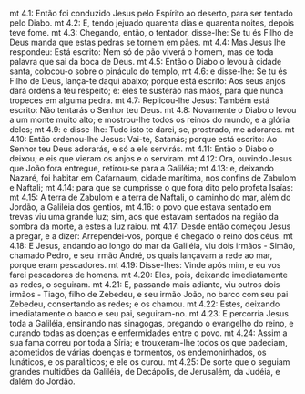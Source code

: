 mt 4.1: Então foi conduzido Jesus pelo Espírito ao deserto, para ser tentado pelo Diabo.
mt 4.2: E, tendo jejuado quarenta dias e quarenta noites, depois teve fome.
mt 4.3: Chegando, então, o tentador, disse-lhe: Se tu és Filho de Deus manda que estas pedras se tornem em pães.
mt 4.4: Mas Jesus lhe respondeu: Está escrito: Nem só de pão viverá o homem, mas de toda palavra que sai da boca de Deus.
mt 4.5: Então o Diabo o levou à cidade santa, colocou-o sobre o pináculo do templo,
mt 4.6: e disse-lhe: Se tu és Filho de Deus, lança-te daqui abaixo; porque está escrito: Aos seus anjos dará ordens a teu respeito; e: eles te susterão nas mãos, para que nunca tropeces em alguma pedra.
mt 4.7: Replicou-lhe Jesus: Também está escrito: Não tentarás o Senhor teu Deus.
mt 4.8: Novamente o Diabo o levou a um monte muito alto; e mostrou-lhe todos os reinos do mundo, e a glória deles;
mt 4.9: e disse-lhe: Tudo isto te darei, se, prostrado, me adorares.
mt 4.10: Então ordenou-lhe Jesus: Vai-te, Satanás; porque está escrito: Ao Senhor teu Deus adorarás, e só a ele servirás.
mt 4.11: Então o Diabo o deixou; e eis que vieram os anjos e o serviram.
mt 4.12: Ora, ouvindo Jesus que João fora entregue, retirou-se para a Galiléia;
mt 4.13: e, deixando Nazaré, foi habitar em Cafarnaum, cidade marítima, nos confins de Zabulom e Naftali;
mt 4.14: para que se cumprisse o que fora dito pelo profeta Isaías:
mt 4.15: A terra de Zabulom e a terra de Naftali, o caminho do mar, além do Jordão, a Galiléia dos gentios,
mt 4.16: o povo que estava sentado em trevas viu uma grande luz; sim, aos que estavam sentados na região da sombra da morte, a estes a luz raiou.
mt 4.17: Desde então começou Jesus a pregar, e a dizer: Arrependei-vos, porque é chegado o reino dos céus.
mt 4.18: E Jesus, andando ao longo do mar da Galiléia, viu dois irmãos - Simão, chamado Pedro, e seu irmão André, os quais lançavam a rede ao mar, porque eram pescadores.
mt 4.19: Disse-lhes: Vinde após mim, e eu vos farei pescadores de homens.
mt 4.20: Eles, pois, deixando imediatamente as redes, o seguiram.
mt 4.21: E, passando mais adiante, viu outros dois irmãos - Tiago, filho de Zebedeu, e seu irmão João, no barco com seu pai Zebedeu, consertando as redes; e os chamou.
mt 4.22: Estes, deixando imediatamente o barco e seu pai, seguiram-no.
mt 4.23: E percorria Jesus toda a Galiléia, ensinando nas sinagogas, pregando o evangelho do reino, e curando todas as doenças e enfermidades entre o povo.
mt 4.24: Assim a sua fama correu por toda a Síria; e trouxeram-lhe todos os que padeciam, acometidos de várias doenças e tormentos, os endemoninhados, os lunáticos, e os paralíticos; e ele os curou.
mt 4.25: De sorte que o seguiam grandes multidões da Galiléia, de Decápolis, de Jerusalém, da Judéia, e dalém do Jordão.
